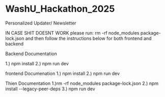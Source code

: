 # WashU_Hackathon_2025
Personalized Updater/ Newsletter

IN CASE SHIT DOESNT WORK
please run:
rm -rf node_modules package-lock.json
and then follow the instructions below for both frontend and backend

Backend Documentation

1.) npm install
2.) npm run dev


frontend Documenation
1.) npm install
2.) npm run dev


Thien Documentation
1.)rm -rf node_modules package-lock.json
2.) npm install --legacy-peer-deps
3.) npm run dev

